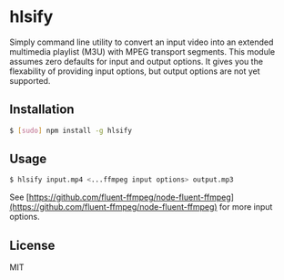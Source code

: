 hlsify
======

Simply command line utility to convert an input video into an extended multimedia playlist (M3U) with MPEG transport segments.
This module assumes zero defaults for input and output options. It gives
you the flexability of providing input options, but output options are
not yet supported.

## Installation

```sh
$ [sudo] npm install -g hlsify
```

## Usage

```sh
$ hlsify input.mp4 <...ffmpeg input options> output.mp3
```

See [https://github.com/fluent-ffmpeg/node-fluent-ffmpeg](https://github.com/fluent-ffmpeg/node-fluent-ffmpeg) for more
input options.

## License

MIT
